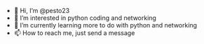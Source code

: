 - 👋 Hi, I’m @pesto23
- 👀 I’m interested in python coding and networking
- 🌱 I’m currently learning more to do with python and networking
- 📫 How to reach me, just send a message

<!---
pesto23/pesto23 is a ✨ special ✨ repository because its `README.md` (this file) appears on your GitHub profile.
You can click the Preview link to take a look at your changes.
- 💞️ I’m looking to collaborate on ...
--->
